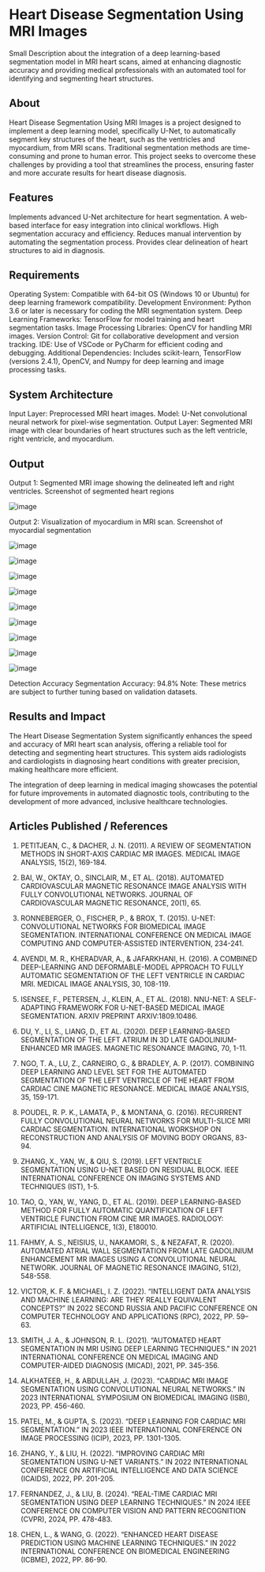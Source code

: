 # Heart Disease Segmentation Using MRI Images
Small Description about the integration of a deep learning-based segmentation model in MRI heart scans, aimed at enhancing diagnostic accuracy and providing medical professionals with an automated tool for identifying and segmenting heart structures.

## About
Heart Disease Segmentation Using MRI Images is a project designed to implement a deep learning model, specifically U-Net, to automatically segment key structures of the heart, such as the ventricles and myocardium, from MRI scans. Traditional segmentation methods are time-consuming and prone to human error. This project seeks to overcome these challenges by providing a tool that streamlines the process, ensuring faster and more accurate results for heart disease diagnosis.

## Features
Implements advanced U-Net architecture for heart segmentation.
A web-based interface for easy integration into clinical workflows.
High segmentation accuracy and efficiency.
Reduces manual intervention by automating the segmentation process.
Provides clear delineation of heart structures to aid in diagnosis.

## Requirements
Operating System: Compatible with 64-bit OS (Windows 10 or Ubuntu) for deep learning framework compatibility.
Development Environment: Python 3.6 or later is necessary for coding the MRI segmentation system.
Deep Learning Frameworks: TensorFlow for model training and heart segmentation tasks.
Image Processing Libraries: OpenCV for handling MRI images.
Version Control: Git for collaborative development and version tracking.
IDE: Use of VSCode or PyCharm for efficient coding and debugging.
Additional Dependencies: Includes scikit-learn, TensorFlow (versions 2.4.1), OpenCV, and Numpy for deep learning and image processing tasks.

## System Architecture
Input Layer: Preprocessed MRI heart images.
Model: U-Net convolutional neural network for pixel-wise segmentation.
Output Layer: Segmented MRI image with clear boundaries of heart structures such as the left ventricle, right ventricle, and myocardium.

## Output
Output 1: Segmented MRI image showing the delineated left and right ventricles. Screenshot of segmented heart regions

![image](https://github.com/Darkwebnew/Miniproject/blob/main/img/Screenshot%202024-10-20%20141654.png)

Output 2: Visualization of myocardium in MRI scan. Screenshot of myocardial segmentation

![image](https://github.com/Darkwebnew/Miniproject/blob/main/img/Screenshot%202024-11-02%20142539.png)

![image](https://github.com/Darkwebnew/Miniproject/blob/main/img/Screenshot%202024-11-02%20142826.png)

![image](https://github.com/Darkwebnew/Miniproject/blob/main/img/Screenshot%202024-11-02%20143527.png)

![image](https://github.com/Darkwebnew/Miniproject/blob/main/img/Screenshot%202024-11-02%20144933.png)

![image](https://github.com/Darkwebnew/Miniproject/blob/main/img/Screenshot%202024-10-16%20143401.png)

![image](https://github.com/Darkwebnew/Miniproject/blob/main/img/Screenshot%202024-10-16%20143454.png)

![image](https://github.com/Darkwebnew/Miniproject/blob/main/img/Screenshot%202024-10-16%20143537.png)

![image](https://github.com/Darkwebnew/Miniproject/blob/main/img/Screenshot%202024-10-16%20143608.png)

![image](https://github.com/Darkwebnew/Miniproject/blob/main/img/Screenshot%202024-10-16%20143647.png)

Detection Accuracy
Segmentation Accuracy: 94.8%
Note: These metrics are subject to further tuning based on validation datasets.

## Results and Impact
The Heart Disease Segmentation System significantly enhances the speed and accuracy of MRI heart scan analysis, offering a reliable tool for detecting and segmenting heart structures. This system aids radiologists and cardiologists in diagnosing heart conditions with greater precision, making healthcare more efficient.

The integration of deep learning in medical imaging showcases the potential for future improvements in automated diagnostic tools, contributing to the development of more advanced, inclusive healthcare technologies.

## Articles Published / References

1.	PETITJEAN, C., & DACHER, J. N. (2011). A REVIEW OF SEGMENTATION METHODS IN SHORT-AXIS CARDIAC MR IMAGES. MEDICAL IMAGE ANALYSIS, 15(2), 169-184.

2.	BAI, W., OKTAY, O., SINCLAIR, M., ET AL. (2018). AUTOMATED CARDIOVASCULAR MAGNETIC RESONANCE IMAGE ANALYSIS WITH FULLY CONVOLUTIONAL NETWORKS. JOURNAL OF CARDIOVASCULAR MAGNETIC RESONANCE, 20(1), 65.

3.	RONNEBERGER, O., FISCHER, P., & BROX, T. (2015). U-NET: CONVOLUTIONAL NETWORKS FOR BIOMEDICAL IMAGE SEGMENTATION. INTERNATIONAL CONFERENCE ON MEDICAL IMAGE COMPUTING AND COMPUTER-ASSISTED INTERVENTION, 234-241.

4.	AVENDI, M. R., KHERADVAR, A., & JAFARKHANI, H. (2016). A COMBINED DEEP-LEARNING AND DEFORMABLE-MODEL APPROACH TO FULLY AUTOMATIC SEGMENTATION OF THE LEFT VENTRICLE IN CARDIAC MRI. MEDICAL IMAGE ANALYSIS, 30, 108-119.

5.	ISENSEE, F., PETERSEN, J., KLEIN, A., ET AL. (2018). NNU-NET: A SELF-ADAPTING FRAMEWORK FOR U-NET-BASED MEDICAL IMAGE SEGMENTATION. ARXIV PREPRINT ARXIV:1809.10486.
6.	DU, Y., LI, S., LIANG, D., ET AL. (2020). DEEP LEARNING-BASED SEGMENTATION OF THE LEFT ATRIUM IN 3D LATE GADOLINIUM-ENHANCED MR IMAGES. MAGNETIC RESONANCE IMAGING, 70, 1-11.

7.	NGO, T. A., LU, Z., CARNEIRO, G., & BRADLEY, A. P. (2017). COMBINING DEEP LEARNING AND LEVEL SET FOR THE AUTOMATED SEGMENTATION OF THE LEFT VENTRICLE OF THE HEART FROM CARDIAC CINE MAGNETIC RESONANCE. MEDICAL IMAGE ANALYSIS, 35, 159-171.

8.	POUDEL, R. P. K., LAMATA, P., & MONTANA, G. (2016). RECURRENT FULLY CONVOLUTIONAL NEURAL NETWORKS FOR MULTI-SLICE MRI CARDIAC SEGMENTATION. INTERNATIONAL WORKSHOP ON RECONSTRUCTION AND ANALYSIS OF MOVING BODY ORGANS, 83-94.

9.	ZHANG, X., YAN, W., & QIU, S. (2019). LEFT VENTRICLE SEGMENTATION USING U-NET BASED ON RESIDUAL BLOCK. IEEE INTERNATIONAL CONFERENCE ON IMAGING SYSTEMS AND TECHNIQUES (IST), 1-5.

10.	TAO, Q., YAN, W., YANG, D., ET AL. (2019). DEEP LEARNING-BASED METHOD FOR FULLY AUTOMATIC QUANTIFICATION OF LEFT VENTRICLE FUNCTION FROM CINE MR IMAGES. RADIOLOGY: ARTIFICIAL INTELLIGENCE, 1(3), E180010.

11.	FAHMY, A. S., NEISIUS, U., NAKAMORI, S., & NEZAFAT, R. (2020). AUTOMATED ATRIAL WALL SEGMENTATION FROM LATE GADOLINIUM ENHANCEMENT MR IMAGES USING A CONVOLUTIONAL NEURAL NETWORK. JOURNAL OF MAGNETIC RESONANCE IMAGING, 51(2), 548-558.

12.	VICTOR, K. F. & MICHAEL, I. Z. (2022). “INTELLIGENT DATA ANALYSIS AND MACHINE LEARNING: ARE THEY REALLY EQUIVALENT CONCEPTS?” IN 2022 SECOND RUSSIA AND PACIFIC CONFERENCE ON COMPUTER TECHNOLOGY AND APPLICATIONS (RPC), 2022, PP. 59–63.
  
13.	SMITH, J. A., & JOHNSON, R. L. (2021). “AUTOMATED HEART SEGMENTATION IN MRI USING DEEP LEARNING TECHNIQUES.” IN 2021 INTERNATIONAL CONFERENCE ON MEDICAL IMAGING AND COMPUTER-AIDED DIAGNOSIS (MICAD), 2021, PP. 345-356.
   
14.	ALKHATEEB, H., & ABDULLAH, J. (2023). “CARDIAC MRI IMAGE SEGMENTATION USING CONVOLUTIONAL NEURAL NETWORKS.” IN 2023 INTERNATIONAL SYMPOSIUM ON BIOMEDICAL IMAGING (ISBI), 2023, PP. 456-460.
	
15.	PATEL, M., & GUPTA, S. (2023). “DEEP LEARNING FOR CARDIAC MRI SEGMENTATION.” IN 2023 IEEE INTERNATIONAL CONFERENCE ON IMAGE PROCESSING (ICIP), 2023, PP. 1301-1305.

16.	ZHANG, Y., & LIU, H. (2022). “IMPROVING CARDIAC MRI SEGMENTATION USING U-NET VARIANTS.” IN 2022 INTERNATIONAL CONFERENCE ON ARTIFICIAL INTELLIGENCE AND DATA SCIENCE (ICAIDS), 2022, PP. 201-205.

17.	FERNANDEZ, J., & LIU, B. (2024). “REAL-TIME CARDIAC MRI SEGMENTATION USING DEEP LEARNING TECHNIQUES.” IN 2024 IEEE CONFERENCE ON COMPUTER VISION AND PATTERN RECOGNITION (CVPR), 2024, PP. 478-483.

18.	CHEN, L., & WANG, G. (2022). “ENHANCED HEART DISEASE PREDICTION USING MACHINE LEARNING TECHNIQUES.” IN 2022 INTERNATIONAL CONFERENCE ON BIOMEDICAL ENGINEERING (ICBME), 2022, PP. 86-90.


